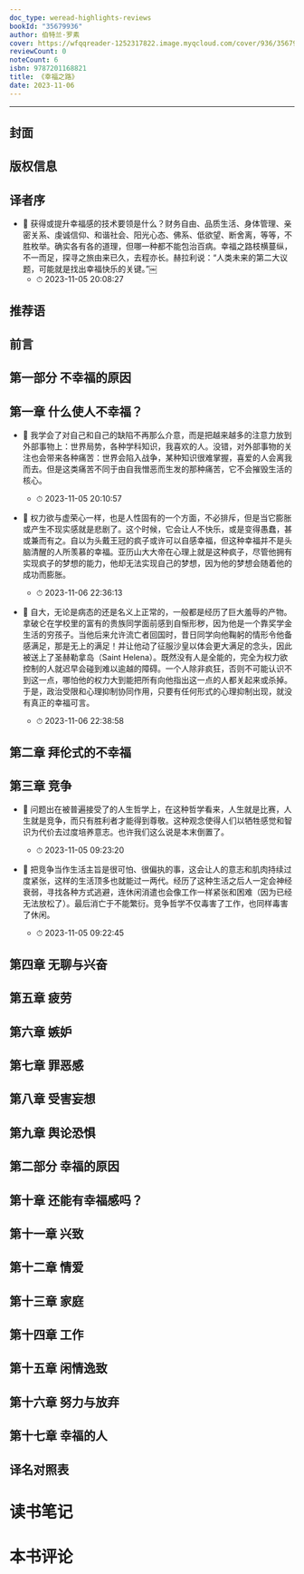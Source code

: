 ```yaml
---
doc_type: weread-highlights-reviews
bookId: "35679936"
author: 伯特兰·罗素
cover: https://wfqqreader-1252317822.image.myqcloud.com/cover/936/35679936/t7_35679936.jpg
reviewCount: 0
noteCount: 6
isbn: 9787201168821
title: 《幸福之路》
date: 2023-11-06
---
```


---


## 封面

## 版权信息

## 译者序


- 📌 获得或提升幸福感的技术要领是什么？财务自由、品质生活、身体管理、亲密关系、虔诚信仰、和谐社会、阳光心态、佛系、低欲望、断舍离，等等，不胜枚举。确实各有各的道理，但哪一种都不能包治百病。幸福之路枝横蔓纵，不一而足，探寻之旅由来已久，去程亦长。赫拉利说：“人类未来的第二大议题，可能就是找出幸福快乐的关键。”￼ 
    - ⏱ 2023-11-05 20:08:27 
## 推荐语

## 前言

## 第一部分 不幸福的原因

## 第一章 什么使人不幸福？


- 📌 我学会了对自己和自己的缺陷不再那么介意，而是把越来越多的注意力放到外部事物上：世界局势，各种学科知识，我喜欢的人。没错，对外部事物的关注也会带来各种痛苦：世界会陷入战争，某种知识很难掌握，喜爱的人会离我而去。但是这类痛苦不同于由自我憎恶而生发的那种痛苦，它不会摧毁生活的核心。 
    - ⏱ 2023-11-05 20:10:57 

- 📌 权力欲与虚荣心一样，也是人性固有的一个方面，不必排斥，但是当它膨胀或产生不现实感就是悲剧了。这个时候，它会让人不快乐，或是变得愚蠢，甚或兼而有之。自以为头戴王冠的疯子或许可以自感幸福，但这种幸福并不是头脑清醒的人所羡慕的幸福。亚历山大大帝在心理上就是这种疯子，尽管他拥有实现疯子的梦想的能力，他却无法实现自己的梦想，因为他的梦想会随着他的成功而膨胀。 
    - ⏱ 2023-11-06 22:36:13 

- 📌 自大，无论是病态的还是名义上正常的，一般都是经历了巨大羞辱的产物。拿破仑在学校里的富有的贵族同学面前感到自惭形秽，因为他是一个靠奖学金生活的穷孩子。当他后来允许流亡者回国时，昔日同学向他鞠躬的情形令他备感满足，那是无上的满足！并让他动了征服沙皇以体会更大满足的念头，因此被送上了圣赫勒拿岛（Saint Helena）。既然没有人是全能的，完全为权力欲控制的人就迟早会碰到难以逾越的障碍。一个人除非疯狂，否则不可能认识不到这一点，哪怕他的权力大到能把所有向他指出这一点的人都关起来或杀掉。于是，政治受限和心理抑制协同作用，只要有任何形式的心理抑制出现，就没有真正的幸福可言。 
    - ⏱ 2023-11-06 22:38:58 
## 第二章 拜伦式的不幸福

## 第三章 竞争


- 📌 问题出在被普遍接受了的人生哲学上，在这种哲学看来，人生就是比赛，人生就是竞争，而只有胜利者才能得到尊敬。这种观念使得人们以牺牲感觉和智识为代价去过度培养意志。也许我们这么说是本末倒置了。 
    - ⏱ 2023-11-05 09:23:20 

- 📌 把竞争当作生活主旨是很可怕、很偏执的事，这会让人的意志和肌肉持续过度紧张，这样的生活顶多也就能过一两代。经历了这种生活之后人一定会神经衰弱，寻找各种方式逃避，连休闲消遣也会像工作一样紧张和困难（因为已经无法放松了）。最后消亡于不能繁衍。竞争哲学不仅毒害了工作，也同样毒害了休闲。 
    - ⏱ 2023-11-05 09:22:45 
## 第四章 无聊与兴奋

## 第五章 疲劳

## 第六章 嫉妒

## 第七章 罪恶感

## 第八章 受害妄想

## 第九章 舆论恐惧

## 第二部分 幸福的原因

## 第十章 还能有幸福感吗？

## 第十一章 兴致

## 第十二章 情爱

## 第十三章 家庭

## 第十四章 工作

## 第十五章 闲情逸致

## 第十六章 努力与放弃

## 第十七章 幸福的人

## 译名对照表


# 读书笔记


# 本书评论
